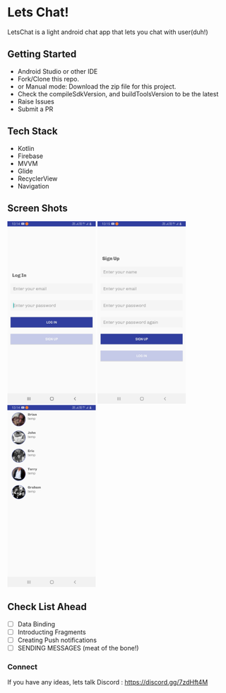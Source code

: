 # Lets Chat!

LetsChat is a light android chat app  that lets you chat with user(duh!)


## Getting Started

- Android Studio or other IDE
- Fork/Clone this repo.
- or Manual mode: Download the zip file for this project.
- Check the compileSdkVersion, and buildToolsVersion to be the latest
- Raise Issues 
- Submit a PR

## Tech Stack

 - Kotlin
 - Firebase
 - MVVM
 - Glide
 - RecyclerView
 - Navigation

## Screen Shots

<img src="LogIn%20Screen.jpeg" alt="Login Screen" width="200"/>  <img src="SignUp%20Screen.jpeg" alt="SignUp Screen" width="200"/>  <img src="Users%20List.jpeg" alt="Users List Screen" width="200"/>

## Check List Ahead

- [ ] Data Binding
- [ ] Introducting Fragments
- [ ]  Creating Push notifications
- [ ]  SENDING MESSAGES (meat of the bone!)
 
### Connect 

If you have any ideas, lets talk
Discord : https://discord.gg/7zdHft4M
